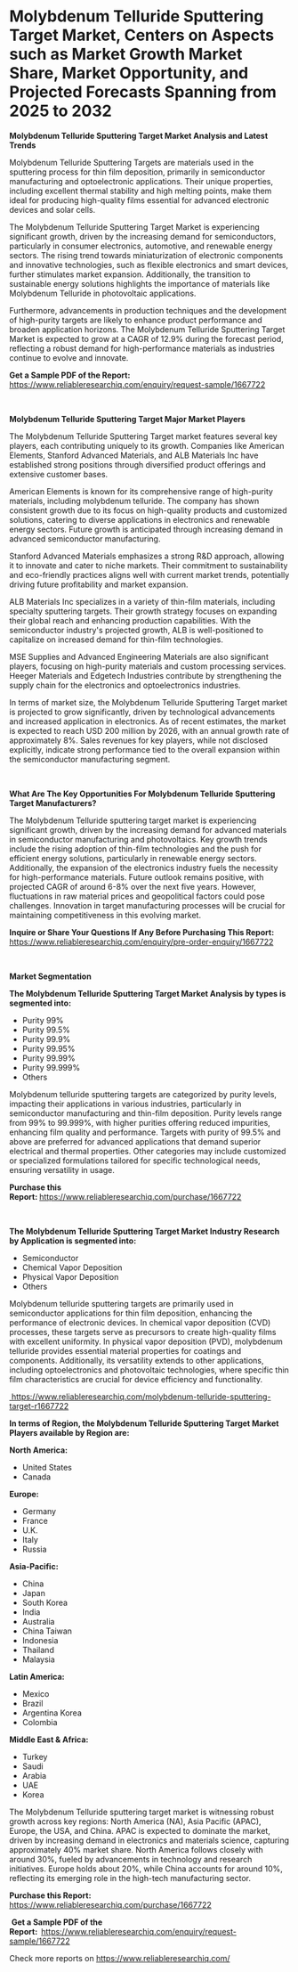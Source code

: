 <p><h1>Molybdenum Telluride Sputtering Target Market, Centers on Aspects such as Market Growth Market Share, Market Opportunity, and Projected Forecasts Spanning from 2025 to 2032</h1></p><p><strong>Molybdenum Telluride Sputtering Target Market Analysis and Latest Trends</strong></p>
<p><p>Molybdenum Telluride Sputtering Targets are materials used in the sputtering process for thin film deposition, primarily in semiconductor manufacturing and optoelectronic applications. Their unique properties, including excellent thermal stability and high melting points, make them ideal for producing high-quality films essential for advanced electronic devices and solar cells. </p><p>The Molybdenum Telluride Sputtering Target Market is experiencing significant growth, driven by the increasing demand for semiconductors, particularly in consumer electronics, automotive, and renewable energy sectors. The rising trend towards miniaturization of electronic components and innovative technologies, such as flexible electronics and smart devices, further stimulates market expansion. Additionally, the transition to sustainable energy solutions highlights the importance of materials like Molybdenum Telluride in photovoltaic applications.</p><p>Furthermore, advancements in production techniques and the development of high-purity targets are likely to enhance product performance and broaden application horizons. The Molybdenum Telluride Sputtering Target Market is expected to grow at a CAGR of 12.9% during the forecast period, reflecting a robust demand for high-performance materials as industries continue to evolve and innovate.</p></p>
<p><strong>Get a Sample PDF of the Report:&nbsp;</strong> <a href="https://www.reliableresearchiq.com/enquiry/request-sample/1667722?utm_campaign=3202&utm_medium=2&utm_source=Github&utm_content=ia&utm_term=08032025&utm_id=molybdenum-telluride-sputtering-target">https://www.reliableresearchiq.com/enquiry/request-sample/1667722</a></p>
<p>&nbsp;</p>
<p><strong>Molybdenum Telluride Sputtering Target Major Market Players</strong></p>
<p><p>The Molybdenum Telluride Sputtering Target market features several key players, each contributing uniquely to its growth. Companies like American Elements, Stanford Advanced Materials, and ALB Materials Inc have established strong positions through diversified product offerings and extensive customer bases. </p><p>American Elements is known for its comprehensive range of high-purity materials, including molybdenum telluride. The company has shown consistent growth due to its focus on high-quality products and customized solutions, catering to diverse applications in electronics and renewable energy sectors. Future growth is anticipated through increasing demand in advanced semiconductor manufacturing.</p><p>Stanford Advanced Materials emphasizes a strong R&D approach, allowing it to innovate and cater to niche markets. Their commitment to sustainability and eco-friendly practices aligns well with current market trends, potentially driving future profitability and market expansion.</p><p>ALB Materials Inc specializes in a variety of thin-film materials, including specialty sputtering targets. Their growth strategy focuses on expanding their global reach and enhancing production capabilities. With the semiconductor industry's projected growth, ALB is well-positioned to capitalize on increased demand for thin-film technologies.</p><p>MSE Supplies and Advanced Engineering Materials are also significant players, focusing on high-purity materials and custom processing services. Heeger Materials and Edgetech Industries contribute by strengthening the supply chain for the electronics and optoelectronics industries.</p><p>In terms of market size, the Molybdenum Telluride Sputtering Target market is projected to grow significantly, driven by technological advancements and increased application in electronics. As of recent estimates, the market is expected to reach USD 200 million by 2026, with an annual growth rate of approximately 8%. Sales revenues for key players, while not disclosed explicitly, indicate strong performance tied to the overall expansion within the semiconductor manufacturing segment.</p></p>
<p>&nbsp;</p>
<p><strong>What Are The Key Opportunities For Molybdenum Telluride Sputtering Target Manufacturers?</strong></p>
<p><p>The Molybdenum Telluride sputtering target market is experiencing significant growth, driven by the increasing demand for advanced materials in semiconductor manufacturing and photovoltaics. Key growth trends include the rising adoption of thin-film technologies and the push for efficient energy solutions, particularly in renewable energy sectors. Additionally, the expansion of the electronics industry fuels the necessity for high-performance materials. Future outlook remains positive, with projected CAGR of around 6-8% over the next five years. However, fluctuations in raw material prices and geopolitical factors could pose challenges. Innovation in target manufacturing processes will be crucial for maintaining competitiveness in this evolving market.</p></p>
<p><strong>Inquire or Share Your Questions If Any Before Purchasing This Report:</strong> <a href="https://www.reliableresearchiq.com/enquiry/pre-order-enquiry/1667722?utm_campaign=3202&utm_medium=2&utm_source=Github&utm_content=ia&utm_term=08032025&utm_id=molybdenum-telluride-sputtering-target">https://www.reliableresearchiq.com/enquiry/pre-order-enquiry/1667722</a></p>
<p>&nbsp;</p>
<p><strong>Market Segmentation</strong></p>
<p><strong>The Molybdenum Telluride Sputtering Target Market Analysis by types is segmented into:</strong></p>
<p><ul><li>Purity 99%</li><li>Purity 99.5%</li><li>Purity 99.9%</li><li>Purity 99.95%</li><li>Purity 99.99%</li><li>Purity 99.999%</li><li>Others</li></ul></p>
<p><p>Molybdenum telluride sputtering targets are categorized by purity levels, impacting their applications in various industries, particularly in semiconductor manufacturing and thin-film deposition. Purity levels range from 99% to 99.999%, with higher purities offering reduced impurities, enhancing film quality and performance. Targets with purity of 99.5% and above are preferred for advanced applications that demand superior electrical and thermal properties. Other categories may include customized or specialized formulations tailored for specific technological needs, ensuring versatility in usage.</p></p>
<p><strong>Purchase this Report:&nbsp;</strong><a href="https://www.reliableresearchiq.com/purchase/1667722?utm_campaign=3202&utm_medium=2&utm_source=Github&utm_content=ia&utm_term=08032025&utm_id=molybdenum-telluride-sputtering-target">https://www.reliableresearchiq.com/purchase/1667722</a></p>
<p>&nbsp;</p>
<p><strong>The Molybdenum Telluride Sputtering Target Market Industry Research by Application is segmented into:</strong></p>
<p><ul><li>Semiconductor</li><li>Chemical Vapor Deposition</li><li>Physical Vapor Deposition</li><li>Others</li></ul></p>
<p><p>Molybdenum telluride sputtering targets are primarily used in semiconductor applications for thin film deposition, enhancing the performance of electronic devices. In chemical vapor deposition (CVD) processes, these targets serve as precursors to create high-quality films with excellent uniformity. In physical vapor deposition (PVD), molybdenum telluride provides essential material properties for coatings and components. Additionally, its versatility extends to other applications, including optoelectronics and photovoltaic technologies, where specific thin film characteristics are crucial for device efficiency and functionality.</p></p>
<p><a href="https://www.reliableresearchiq.com/molybdenum-telluride-sputtering-target-r1667722?utm_campaign=3202&utm_medium=2&utm_source=Github&utm_content=ia&utm_term=08032025&utm_id=molybdenum-telluride-sputtering-target">&nbsp;https://www.reliableresearchiq.com/molybdenum-telluride-sputtering-target-r1667722</a></p>
<p><strong>In terms of Region, the Molybdenum Telluride Sputtering Target Market Players available by Region are:</strong></p>
<p>
    <p> <strong> North America: </strong>
        <ul>
            <li>United States</li>
            <li>Canada</li>
        </ul>
        </p> 
    <p> <strong> Europe: </strong>
        <ul>
            <li>Germany</li>
            <li>France</li>
            <li>U.K.</li>
            <li>Italy</li>
            <li>Russia</li>
        </ul>
        </p> 
    <p> <strong> Asia-Pacific: </strong>
        <ul>
            <li>China</li>
            <li>Japan</li>
            <li>South Korea</li>
            <li>India</li>
            <li>Australia</li>
            <li>China Taiwan</li>
            <li>Indonesia</li>
            <li>Thailand</li>
            <li>Malaysia</li>
        </ul>
        </p> 
    <p> <strong> Latin America: </strong>
        <ul>
            <li>Mexico</li>
            <li>Brazil</li>
            <li>Argentina Korea</li>
            <li>Colombia</li>
        </ul>
        </p> 
    <p> <strong> Middle East & Africa: </strong>
        <ul>
            <li>Turkey</li>
            <li>Saudi</li>
            <li>Arabia</li>
            <li>UAE</li>
            <li>Korea</li>
        </ul>
    </p>
    </p>
<p><p>The Molybdenum Telluride sputtering target market is witnessing robust growth across key regions: North America (NA), Asia Pacific (APAC), Europe, the USA, and China. APAC is expected to dominate the market, driven by increasing demand in electronics and materials science, capturing approximately 40% market share. North America follows closely with around 30%, fueled by advancements in technology and research initiatives. Europe holds about 20%, while China accounts for around 10%, reflecting its emerging role in the high-tech manufacturing sector.</p></p>
<p><strong>Purchase this Report: </strong><a href="https://www.reliableresearchiq.com/purchase/1667722?utm_campaign=3202&utm_medium=2&utm_source=Github&utm_content=ia&utm_term=08032025&utm_id=molybdenum-telluride-sputtering-target">https://www.reliableresearchiq.com/purchase/1667722</a></p>
<p>&nbsp;<strong>Get a Sample PDF of the Report:&nbsp;&nbsp;</strong><a href="https://www.reliableresearchiq.com/enquiry/request-sample/1667722?utm_campaign=3202&utm_medium=2&utm_source=Github&utm_content=ia&utm_term=08032025&utm_id=molybdenum-telluride-sputtering-target">https://www.reliableresearchiq.com/enquiry/request-sample/1667722</a></p>
<p><strong></strong></p>
<p>Check more reports on <a href="https://www.reliableresearchiq.com/?utm_campaign=3202&utm_medium=2&utm_source=Github&utm_content=ia&utm_term=08032025&utm_id=molybdenum-telluride-sputtering-target">https://www.reliableresearchiq.com/</a></p>